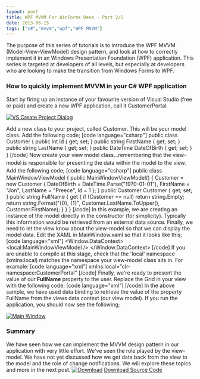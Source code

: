 ```yaml
---
layout: post
title: WPF MVVM For WinForms Devs - Part 2/5
date: 2013-06-15
tags: ["c#","mvvm","wpf","WPF MVVM"]
---
```


The purpose of this series of tutorials is to introduce the WPF MVVM (Model-View-ViewModel) design pattern, and look at how to correctly implement it in an Windows Presentation Foundation (WPF) application. This series is targeted at developers of all levels, but especially at developers who are looking to make the transition from Windows Forms to WPF.

### How to quickly implement MVVM in your C# WPF application

Start by firing up an instance of your favourite version of Visual Studio (free or paid) and create a new WPF application, call it CustomerPortal.

[![VS Create Project Dialog](https://developerhandbook.com/wp-content/uploads/2013/05/vssavedialog1.jpg)](vssavedialog1.jpg)

Add a new class to your project, called Customer.  This will be your model class.  Add the following code; [code language="csharp"] public class Customer { public int Id { get; set; } public string FirstName { get; set; } public string LastName { get; set; } public DateTime DateOfBirth { get; set; } } [/code] <span style="line-height: 1.5;">Now create your view model class...remembering that the view-model is responsible for presenting the data within the model to the view.  Add the following code;</span> [code language="csharp"] public class MainWindowViewModel { public MainWindowViewModel() { Customer = new Customer { DateOfBirth = DateTime.Parse("1970-01-01"), FirstName = "Jon", LastName = "Preece", Id = 1 }; } public Customer Customer { get; set; } public string FullName { get { if (Customer == null) return string.Empty; return string.Format("{0}, {1}", Customer.LastName.ToUpper(), Customer.FirstName); } } } [/code] In this example, we are creating an instance of the model directly in the constructor (for simplicity). Typically this information would be retrieved from an external data source. Finally, we need to let the view know about the view-model so that we can display the model data.  Edit the XAML in MainWindow.xaml so that it looks like this; [code language="xml"] <Window.DataContext> <local:MainWindowViewModel /> </Window.DataContext> [/code] If you are unable to compile at this stage, check that the 'local' namespace (xmlns:local) matches the namespace your view-model class sits in. For example: [code language="xml"] xmlns:local="clr-namespace:CustomerPortal" [/code] Finally, we're ready to present the value of our **FullName** property to the user.  Replace the Grid in your view with the following code; [code language="xml"] <StackPanel Margin="10" Orientation="Horizontal"> <TextBlock Text="The customers name: " /> <TextBlock Text="{Binding FullName}" /> </StackPanel> [/code] In the above sample, we have used data binding to retrieve the value of the property FullName from the views data context (our view model). If you run the application, you should now see the following;

[![Main Window](https://developerhandbook.com/wp-content/uploads/2013/05/mainwindow1.jpg)](mainwindow1.jpg)

### Summary

We have seen how we can implement the MVVM design pattern in our application with very little effort.  We've seen the role played by the view-model. We have not yet discussed how we get data back from the view to the model and the role of change notifications.  We will explore these topics and more in the next post. [![Download](https://developerhandbook.com/wp-content/uploads/2013/05/downloadicon1.png)](downloadicon1.png)  [Download Source Code](https://dl.dropboxusercontent.com/u/14543010/CustomerPortal.zip "Download Source Code")